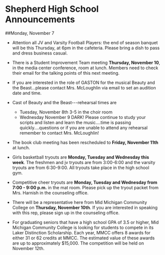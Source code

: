 # Shepherd High School Announcements
##Monday, November 7

* Attention all JV and Varsity Football Players: the end of season banquet will be this Thursday, at 6pm in the cafeteria. Please bring a dish to pass and dress business casual.
* There is a Student Improvement Team meeting **Thursday, November 10**, in the media center conference, room at lunch. Members need to check their email for the talking points of this next meeting.
* If you are interested in the role of GASTON for the musical Beauty and the Beast...please contact Mrs. McLoughlin via email to set an audition date and time.
* Cast of Beauty and the Beast---rehearsal times are
  * Tuesday, November 8th 3-5 in the choir room
  * Wednesday November 9 DARK!
Please continue to study your scripts and listen and learn the music....time is passing quickly....questions or if you are unable to attend any rehearsal remember to contact Mrs. McLoughlin!

* The book club meeting has been rescheduled to **Friday, November 11th** at lunch.
* Girls basketball tryouts are **Monday, Tuesday and Wednesday this week**. The freshmen and jv tryouts are from 3:00-6:00 and the varsity tryouts are from 6:30-9:00. All tryouts take place in the high school gym.
* Competitive cheer tryouts are **Monday, Tuesday and Wednesday from 7:00 - 9:00 p.m.** in the mat room. Please pick up the tryout packet from Mrs. Harnish in the counseling office.
* There will be a representative here from Mid Michigan Community College on **Thursday, November 10th**. If you are interested in speaking with this rep, please sign up in the counseling office.
* For graduating seniors that have a high school GPA of 3.5 or higher, Mid Michigan Community College is looking for students to compete in its Laker Distinction Scholarship. Each year, MMCC offers 8 awards for either 31 or 62 credits at MMCC. The estimated value of these awards are up to approximately $15,000. The competition will be held on November 12th.


